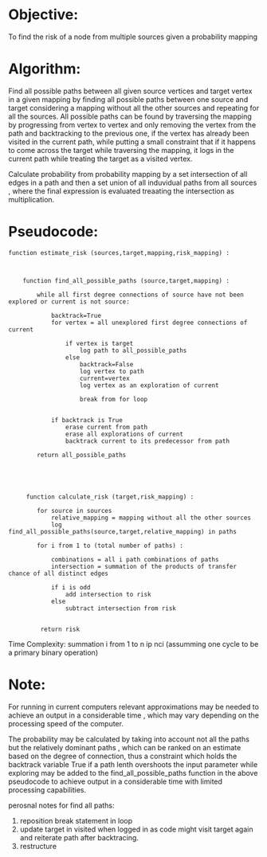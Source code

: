 


# Objective:

To find the risk of a node from multiple sources given a probability mapping
 



# Algorithm:


Find all possible paths between all given source vertices and target vertex in a given mapping by finding all possible paths between one source and target considering a mapping without all the other sources and repeating for all the sources. All possible paths can be found by traversing the mapping by progressing from vertex to vertex and only removing the vertex from the path and backtracking to the previous one, if the vertex has already been visited in the current path, while putting a small constraint that if it happens to come across the target while traversing the mapping, it logs in the current path while treating the target as a visited vertex.

Calculate probability from probability mapping by a set intersection of all edges in a path and then a set union of all induvidual paths from all sources , where the final expression is evaluated treaating the intersection as multiplication.



# Pseudocode:

    function estimate_risk (sources,target,mapping,risk_mapping) :
        
        
        
        function find_all_possible_paths (source,target,mapping) :

            while all first degree connections of source have not been explored or current is not source:

                backtrack=True
                for vertex = all unexplored first degree connections of current
                    
                    if vertex is target
                        log path to all_possible_paths
                    else
                        backtrack=False
                        log vertex to path
                        current=vertex
                        log vertex as an exploration of current
                        
                        break from for loop
                        
                        
                if backtrack is True
                    erase current from path
                    erase all explorations of current
                    backtrack current to its predecessor from path

            return all_possible_paths



         
         
         function calculate_risk (target,risk_mapping) :
            
            for source in sources
                relative_mapping = mapping without all the other sources
                log find_all_possible_paths(source,target,relative_mapping) in paths

            for i from 1 to (total number of paths) :

                combinations = all i path combinations of paths
                intersection = summation of the products of transfer chance of all distinct edges

                if i is odd
                    add intersection to risk
                else
                    subtract intersection from risk


             return risk


Time Complexity: summation i from 1 to n ip nci (assumming one cycle to be a primary binary operation)

# Note: 

For running in current computers relevant approximations may be needed to achieve an output in a considerable time , which may vary depending on the processing speed of the computer.

The probability may be calculated by taking into account not all the paths but the relatively dominant paths ,  which can be ranked on an estimate based on the degree of connection, thus a constraint which holds the backtrack variable True if a path lenth overshoots the input parameter while exploring may be added to the 
find_all_possible_paths function in the above pseudocode to achieve output in a considerable time with limited processing capabilities.



perosnal notes for find all paths:
1. reposition break statement in loop
2. update target in visited when logged in as code might visit target again and reiterate path after backtracing.
3. restructure


